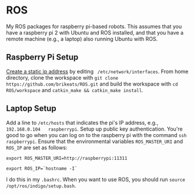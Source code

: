 # ROS
My ROS packages for raspberry pi-based robots. This assumes that you have a raspberry pi 2 with Ubuntu and ROS installed, and that you have a remote machine (e.g., a laptop) also running Ubuntu with ROS.

## Raspberry Pi Setup
[Create a static ip address](https://help.ubuntu.com/lts/serverguide/network-configuration.html)
by editing ` /etc/network/interfaces`.
From home directory, clone the workspace with `git clone https://github.com/brikeats/ROS.git` and build the workspace with `cd ROS/workspace` and `catkin_make && catkin_make install`.

## Laptop Setup
Add a line to `/etc/hosts` that indicates the pi's IP address, e.g., `192.168.0.104   raspberrypi`.
Setup up public key authentication. You're good to go when you can log on to the raspberry pi with the command `ssh raspberrypi`.
Ensure that the environmental variables `ROS_MASTER_URI` and `ROS_IP` are set as follows: 

`export ROS_MASTER_URI=http://raspberrypi:11311`

`` export ROS_IP=`hostname -I` ``

I do this in my `.bashrc`. When you want to use ROS, you should run `source /opt/ros/indigo/setup.bash`. 

